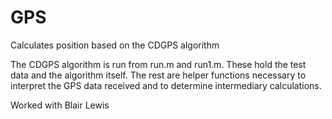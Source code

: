 GPS
===

Calculates position based on the CDGPS algorithm

The CDGPS algorithm is run from run.m and run1.m. These hold the test data and the algorithm itself. The rest are helper functions necessary to interpret the GPS data received and to determine intermediary calculations.

Worked with Blair Lewis